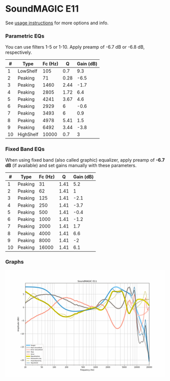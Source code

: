 # SoundMAGIC E11
See [usage instructions](https://github.com/jaakkopasanen/AutoEq#usage) for more options and info.

### Parametric EQs
You can use filters 1-5 or 1-10. Apply preamp of -6.7 dB or -6.8 dB, respectively.

|   # | Type      |   Fc (Hz) |    Q |   Gain (dB) |
|-----|-----------|-----------|------|-------------|
|   1 | LowShelf  |       105 | 0.7  |         9.3 |
|   2 | Peaking   |        71 | 0.28 |        -6.5 |
|   3 | Peaking   |      1460 | 2.44 |        -1.7 |
|   4 | Peaking   |      2805 | 1.72 |         6.4 |
|   5 | Peaking   |      4241 | 3.67 |         4.6 |
|   6 | Peaking   |      2929 | 6    |        -0.6 |
|   7 | Peaking   |      3493 | 6    |         0.9 |
|   8 | Peaking   |      4978 | 5.41 |         1.5 |
|   9 | Peaking   |      6492 | 3.44 |        -3.8 |
|  10 | HighShelf |     10000 | 0.7  |         3   |

### Fixed Band EQs
When using fixed band (also called graphic) equalizer, apply preamp of **-6.7 dB** (if available) and set gains manually with these parameters.

|   # | Type    |   Fc (Hz) |    Q |   Gain (dB) |
|-----|---------|-----------|------|-------------|
|   1 | Peaking |        31 | 1.41 |         5.2 |
|   2 | Peaking |        62 | 1.41 |         1   |
|   3 | Peaking |       125 | 1.41 |        -2.1 |
|   4 | Peaking |       250 | 1.41 |        -3.7 |
|   5 | Peaking |       500 | 1.41 |        -0.4 |
|   6 | Peaking |      1000 | 1.41 |        -1.2 |
|   7 | Peaking |      2000 | 1.41 |         1.7 |
|   8 | Peaking |      4000 | 1.41 |         6.6 |
|   9 | Peaking |      8000 | 1.41 |        -2   |
|  10 | Peaking |     16000 | 1.41 |         6.1 |

### Graphs
![](./SoundMAGIC%20E11.png)
